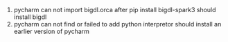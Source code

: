 1. pycharm can not import bigdl.orca after pip install bigdl-spark3
   should install bigdl
2. pycharm can not find or failed to add python interpretor
   should install an earlier version of pycharm 